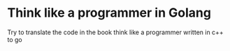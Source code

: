 # Think like a programmer in Golang

Try to translate the code in the book think like a programmer written in c++ to go
